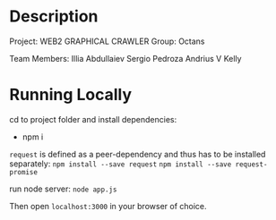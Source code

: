 # Description
Project: WEB2 GRAPHICAL CRAWLER
Group: Octans

Team Members:
Illia Abdullaiev
Sergio Pedroza
Andrius V Kelly


# Running Locally

cd to project folder and install dependencies:
* npm i

`request` is defined as a peer-dependency and thus has to be installed separately:
`npm install --save request`
`npm install --save request-promise`

run node server:
`node app.js`

Then open `localhost:3000` in your browser of choice.